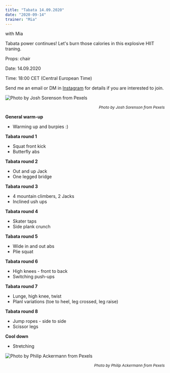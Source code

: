 ```yaml
---
title: "Tabata 14.09.2020"
date: "2020-09-14"
trainer: "Mia"
---
```


with Mia

Tabata power continues! Let's burn those calories in this explosive HIIT traning. 

Props: chair

Date: 14.09.2020

Time: 18:00 CET (Central European Time)

Send me an email or DM in [Instagram](https://www.instagram.com/_sportsoul/) for details if you are interested to join.

![](https://i.imgur.com/6GDO6wy.jpg "Photo by Josh Sorenson from Pexels")<p style="font-size: 12px; text-align: right">*Photo by Josh Sorenson from Pexels*</p>


**General warm-up**
- Warming up and burpies :)

**Tabata round 1**
- Squat front kick
- Butterfly abs

**Tabata round 2**
- Out and up Jack
- One legged bridge

**Tabata round 3**
- 4 mountain climbers, 2 Jacks
- Inclined ush ups

**Tabata round 4**
- Skater taps
- Side plank crunch

**Tabata round 5**
- Wide in and out abs
- Plie squat

**Tabata round 6**
- High knees - front to back
- Switching push-ups

**Tabata round 7**
- Lunge, high knee, twist
- Planl variations (toe to heel, leg crossed, leg raise)

**Tabata round 8**
- Jump ropes - side to side
- Scissor legs

**Cool down**
- Stretching

![](https://i.imgur.com/1z2nxw4.jpg "Photo by Philip Ackermann from Pexels")<p style="font-size: 12px; text-align: right">*Photo by Philip Ackermann from Pexels*</p>



<!--- 

**Sketch :)**

![](https://i.imgur.com/Miz8H73.jpg "Hand-drawing by Addania") --->
